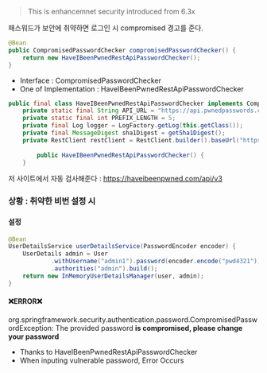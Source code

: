 > This is enhancemnet security introduced from 6.3x 

패스워드가 보안에 취약하면 로그인 시 compromised 경고를 준다.

```java
@Bean  
public CompromisedPasswordChecker compromisedPasswordChecker() {  
    return new HaveIBeenPwnedRestApiPasswordChecker();  
}
```

- Interface : CompromisedPasswordChecker
- One of Implementation : HaveIBeenPwnedRestApiPasswordChecker

```java
public final class HaveIBeenPwnedRestApiPasswordChecker implements CompromisedPasswordChecker {  
    private static final String API_URL = "https://api.pwnedpasswords.com/range/";  
    private static final int PREFIX_LENGTH = 5;  
    private final Log logger = LogFactory.getLog(this.getClass());  
    private final MessageDigest sha1Digest = getSha1Digest();  
    private RestClient restClient = RestClient.builder().baseUrl("https://api.pwnedpasswords.com/range/").build();  
  
	    public HaveIBeenPwnedRestApiPasswordChecker() {  
    }
```

저 사이트에서 자동 검사해준다 : https://haveibeenpwned.com/api/v3

### 상황 : 취약한 비번 설정 시 
#### 설정 
```java
@Bean  
UserDetailsService userDetailsService(PasswordEncoder encoder) {  
    UserDetails admin = User  
            .withUsername("admin1").password(encoder.encode("pwd4321"))  
            .authorities("admin").build();  
    return new InMemoryUserDetailsManager(user, admin);  
}
```

#### ❌ERROR❌
org.springframework.security.authentication.password.CompromisedPasswordException: The provided password **is compromised, please change your password**

- Thanks to HaveIBeenPwnedRestApiPasswordChecker
- When inputing vulnerable password, Error Occurs 



